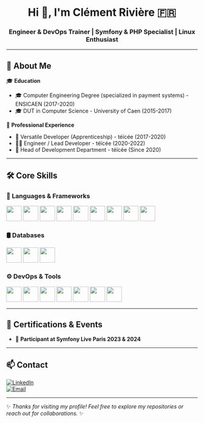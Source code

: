 <h1 align="center">Hi 👋, I'm Clément Rivière 🇫🇷</h1>  
<h3 align="center">Engineer & DevOps Trainer | Symfony & PHP Specialist | Linux Enthusiast</h3>  

---

## 🚀 About Me  

🎓 **Education**  
- 🎓 Computer Engineering Degree (specialized in payment systems) - ENSICAEN (2017-2020)  
- 🎓 DUT in Computer Science - University of Caen (2015-2017)  

💼 **Professional Experience**  
- 🔧 Versatile Developer (Apprenticeship) - téïcée (2017-2020)  
- 🧑‍💻 Engineer / Lead Developer - téïcée (2020-2022)  
- 🚀 Head of Development Department - téïcée (Since 2020)  

---

## 🛠️ Core Skills  

### 🔧 Languages & Frameworks  
<p align="left">
  <img src="https://cdn.jsdelivr.net/gh/devicons/devicon/icons/php/php-plain.svg" width="40" height="40"/>
  <img src="https://cdn.jsdelivr.net/gh/devicons/devicon/icons/symfony/symfony-original.svg" width="40" height="40"/>
  <img src="https://cdn.jsdelivr.net/gh/devicons/devicon/icons/vuejs/vuejs-original.svg" width="40" height="40"/>
  <img src="https://cdn.jsdelivr.net/gh/devicons/devicon/icons/nuxtjs/nuxtjs-original.svg" width="40" height="40"/>
  <img src="https://cdn.jsdelivr.net/gh/devicons/devicon/icons/javascript/javascript-original.svg" width="40" height="40"/>
  <img src="https://cdn.jsdelivr.net/gh/devicons/devicon/icons/python/python-original.svg" width="40" height="40"/>
  <img src="https://cdn.jsdelivr.net/gh/devicons/devicon/icons/django/django-plain.svg" width="40" height="40"/>
  <img src="https://cdn.jsdelivr.net/gh/devicons/devicon/icons/flutter/flutter-original.svg" width="40" height="40"/>
  <img src="https://cdn.jsdelivr.net/gh/devicons/devicon/icons/dart/dart-original.svg" width="40" height="40"/>
</p>

### 🛢️ Databases  
<p align="left">
  <img src="https://cdn.jsdelivr.net/gh/devicons/devicon/icons/mariadb/mariadb-original.svg" width="40" height="40"/>
  <img src="https://cdn.jsdelivr.net/gh/devicons/devicon/icons/postgresql/postgresql-original.svg" width="40" height="40"/>
  <img src="https://cdn.jsdelivr.net/gh/devicons/devicon/icons/mysql/mysql-original.svg" width="40" height="40"/>
</p>

### ⚙️ DevOps & Tools  
<p align="left">
  <img src="https://cdn.jsdelivr.net/gh/devicons/devicon/icons/linux/linux-original.svg" width="40" height="40"/>
  <img src="https://cdn.jsdelivr.net/gh/devicons/devicon/icons/debian/debian-original.svg" width="40" height="40"/>
  <img src="https://cdn.jsdelivr.net/gh/devicons/devicon/icons/docker/docker-original.svg" width="40" height="40"/>
  <img src="https://cdn.jsdelivr.net/gh/devicons/devicon/icons/ansible/ansible-original.svg" width="40" height="40"/>
  <img src="https://cdn.jsdelivr.net/gh/devicons/devicon/icons/jenkins/jenkins-original.svg" width="40" height="40"/>
  <img src="https://cdn.jsdelivr.net/gh/devicons/devicon/icons/git/git-original.svg" width="40" height="40"/>
  <img src="https://cdn.jsdelivr.net/gh/devicons/devicon/icons/gitlab/gitlab-original.svg" width="40" height="40"/>
</p>

---

## 📜 Certifications & Events  

- 🏅 **Participant at Symfony Live Paris 2023 & 2024**  

---

## 📫 Contact  

[![LinkedIn](https://img.shields.io/badge/LinkedIn-0077B5?style=for-the-badge&logo=linkedin&logoColor=white)](https://www.linkedin.com/in/cl%C3%A9ment-rivi%C3%A8re-a71999134/)  
[![Email](https://img.shields.io/badge/Email-riviere.clement%40outlook.com-blue?style=for-the-badge)](riviere.clement@outlook.com)

---

✨ *Thanks for visiting my profile! Feel free to explore my repositories or reach out for collaborations.* ✨
